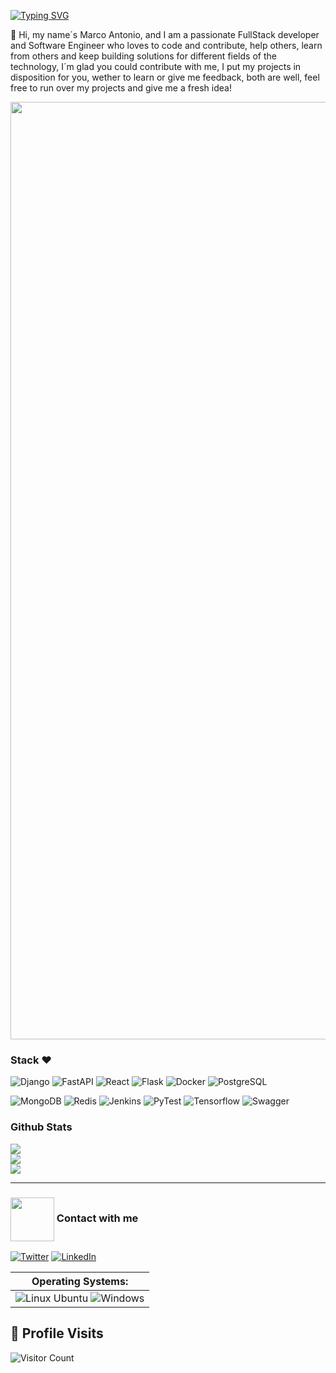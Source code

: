 <a href="https://git.io/typing-svg"><img src="https://readme-typing-svg.herokuapp.com?font=Fira+Code&size=28&pause=1000&color=3D5FF7&background=FFFFFF00&vCenter=true&width=435&lines=FullStack+Developer+%F0%9F%9A%80;Systems+Engineer+%E2%9A%99%EF%B8%8F;Love+coding+%E2%99%A5" alt="Typing SVG" /></a>

🚀 Hi, my name´s Marco Antonio, and I am a passionate FullStack developer and Software Engineer who loves to code and contribute, help others, learn from others and keep building solutions for different fields of the technology, I´m glad you could contribute with me, I put my projects in disposition for you, wether to learn or give me feedback, both are well, feel free to run over my projects and give me a fresh idea!

<img align="center" width="1500" src="https://thumbs.gfycat.com/TartThreadbareChinchilla-size_restricted.gif" />

### Stack ♥  

![Django](https://img.shields.io/badge/Django-green?style=for-the-badge&logo=Django&logoColor=blue) 
![FastAPI](https://img.shields.io/badge/FastAPI-4E9BCD?style=for-the-badge&logo=FastAPI&logoColor=white)
![React](https://img.shields.io/badge/React-royalblue?style=for-the-badge&logo=React&logoColor=white) 
![Flask](https://img.shields.io/badge/Flask-black?style=for-the-badge&logo=Python&logoColor=blue)
![Docker](https://img.shields.io/badge/Docker-black?style=for-the-badge&logo=Docker&logoColor=royalblue) 
![PostgreSQL](https://img.shields.io/badge/PostgreSQL-blue?style=for-the-badge&logo=PostgreSQL&logoColor=white) 

![MongoDB](https://img.shields.io/badge/MongoDB-6DB33F?style=for-the-badge&logo=MongoDB&logoColor=black) 
![Redis](https://img.shields.io/badge/Redis-black?style=for-the-badge&logo=Redis&logoColor=red) 
![Jenkins](https://img.shields.io/badge/Jenkins-white?style=for-the-badge&logo=Jenkins&logoColor=orange) 
![PyTest](https://img.shields.io/badge/Pytest-black?style=for-the-badge&logo=Pytest&logoColor=purple)
![Tensorflow](https://img.shields.io/badge/Tensorflow-orange?style=for-the-badge&logo=Tensorflow&logoColor=black)
![Swagger](https://img.shields.io/badge/Swagger-green?style=for-the-badge&logo=Swagger&logoColor=white)

### Github Stats

![](https://github-readme-stats.vercel.app/api?username=MarcoA-Pozol&theme=midnight-purple&hide_border=false&include_all_commits=true&count_private=true)<br/>
![](https://github-readme-streak-stats.herokuapp.com/?user=MarcoA-Pozol&theme=midnight-purple&hide_border=false)<br/>
![](https://github-readme-stats.vercel.app/api/top-langs/?username=MarcoA-Pozol&theme=midnight-purple&hide_border=false&include_all_commits=true&count_private=true&layout=compact)

----------------------

### <img align="center" width="70" src="https://i.pinimg.com/originals/0d/c9/68/0dc968448592a7d533096b74c263cc40.gif" /> Contact with me

<a href="https://mail.google.com/mail/u/0/?fs=1&tf=cm&source=mailto&to=marcoantoniopozolnarciso@gmail.com" target="_blank"><img alt="Twitter" src="https://img.shields.io/badge/Gmail-D14836?style=for-the-badge&logo=gmail&logoColor=white" /></a>
<a href="[https://www.linkedin.com/in/marco-antonio-pozol-narciso-950106320/]" target="_blank"><img alt="LinkedIn" src="https://img.shields.io/badge/linkedin-%230077B5.svg?&style=for-the-badge&logo=linkedin&logoColor=white" /></a>

| Operating Systems: | 
|-| 
| ![Linux Ubuntu](https://img.shields.io/badge/Linux-white?style=for-the-badge&logo=linux&logoColor=black) ![Windows](https://img.shields.io/badge/Windows-0078D6?style=for-the-badge&logo=windows&logoColor=3D03A7) |

## 🔢 Profile Visits
![Visitor Count](https://profile-counter.glitch.me/{MarcoA-Pozol}/count.svg)
